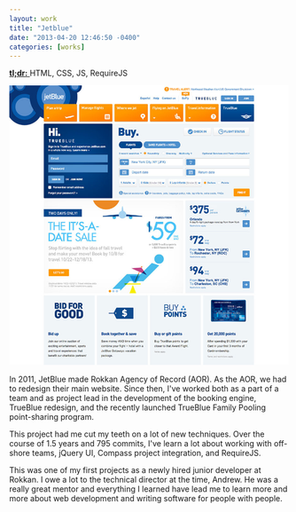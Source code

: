 ```yaml
---
layout: work
title: "Jetblue"
date: "2013-04-20 12:46:50 -0400"
categories: [works]
---
```


<a href="http://jetblue.com" rel="nofollow" target="_blank">
  <strong>tl;dr:</strong>
</a> HTML, CSS, JS, RequireJS

![Desktop Screenshot](/img/works/jetblue.jpg "JetBlue Homepage")

In 2011, JetBlue made Rokkan Agency of Record (AOR). As the AOR, we had to
redesign their main website. Since then, I've worked both as a part of a team
and as project lead in the development of the booking engine, TrueBlue redesign,
and the recently launched TrueBlue Family Pooling point-sharing program.

This project had me cut my teeth on a lot of new techniques. Over the course of
1.5 years and 795 commits, I've learn a lot about working with off-shore teams,
jQuery UI, Compass project integration, and RequireJS.

This was one of my first projects as a newly hired junior developer at Rokkan.
I owe a lot to the technical director at the time, Andrew. He was a really great
mentor and everything I learned have lead me to learn more and more about web
development and writing software for people with people.
